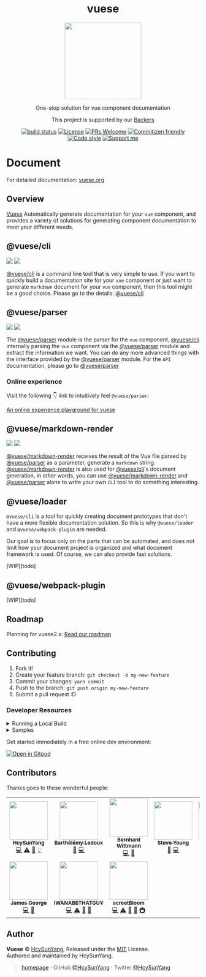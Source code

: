 <h1 align="center">vuese</h1>

<p align="center">
  <img width="200" src="https://user-images.githubusercontent.com/14146560/51301277-9712f100-1a69-11e9-8e3b-fec861c2f31c.png" />
</p>
<p align="center">One-stop solution for vue component documentation</p>
<p align="center">This project is supported by our <a href="./BACKERS.md">Backers</a></p>
<p align="center">
  <a href="https://github.com/vuese/vuese/actions"><img src="https://github.com/vuese/vuese/workflows/Node%20CI/badge.svg" alt="build status"/></a>
  <a href="https://github.com/vue-contrib/vuese/blob/monorepo/LICENSE"><img src="https://img.shields.io/github/license/vuese/vuese.svg" alt="License"/></a>
  <a href="https://github.com/vue-contrib/vuese/pull/new"><img src="https://img.shields.io/badge/PRs%20-welcome-brightgreen.svg" alt="PRs Welcome" /></a>
  <a href="http://commitizen.github.io/cz-cli/"><img src="https://img.shields.io/badge/commitizen-friendly-brightgreen.svg" alt="Commitizen friendly"/></a>
  <a href="https://github.com/prettier/prettier"><img src="https://img.shields.io/badge/code_style-prettier-ff69b4.svg" alt="Code style"/></a>
  <a href="https://www.patreon.com/HcySunYang"><img src="https://badgen.net/badge/support%20me/donate/ff00ff" alt="Support me"/></a>
</p>

# Document

For detailed documentation: [vuese.org](http://vuese.org)

## Overview

[Vuese](http://vuese.org) Automatically generate documentation for your `vue` component, and provides a variety of solutions for generating component documentation to meet your different needs.

## @vuese/cli

[![](https://img.shields.io/npm/v/@vuese/cli.svg)](https://www.npmjs.com/package/@vuese/cli)
[![](https://img.shields.io/npm/dm/@vuese/cli.svg)](https://www.npmjs.com/package/@vuese/cli)

[@vuese/cli](http://vuese.org/cli/) is a command line tool that is very simple to use. If you want to quickly build a documentation site for your `vue` component or just want to generate `markdown` document for your `vue` component, then this tool might be a good choice. Please go to the details: [@vuese/cli](http://vuese.org/cli/)

## @vuese/parser

[![](https://img.shields.io/npm/v/@vuese/parser.svg)](https://www.npmjs.com/package/@vuese/parser)
[![](https://img.shields.io/npm/dm/@vuese/parser.svg)](https://www.npmjs.com/package/@vuese/parser)

The [@vuese/parser](http://vuese.org/parser/) module is the parser for the `vue` component, [@vuese/cli](http://vuese.org/cli/) internally parsing the `vue` component via the [@vuese/parser](http://vuese.org/parser/) module and extract the information we want. You can do any more advanced things with the interface provided by the [@vuese/parser](http://vuese.org/parser/) module. For the `API` documentation, please go to [@vuese/parser](http://vuese.org/parser/)

### Online experience

Visit the following 👇 link to intuitively feel `@vuese/parser`:

[An online experience playground for vuese](https://vuese.github.io/vuese-explorer/)

## @vuese/markdown-render

[![](https://img.shields.io/npm/v/@vuese/markdown-render.svg)](https://www.npmjs.com/package/@vuese/markdown-render)
[![](https://img.shields.io/npm/dm/@vuese/markdown-render.svg)](https://www.npmjs.com/package/@vuese/markdown-render)

[@vuese/markdown-render](http://vuese.org/markdown-render/) receives the result of the Vue file parsed by [@vuese/parser](http://vuese.org/parser/) as a parameter, generate a `markdown` string. [@vuese/markdown-render](http://vuese.org/markdown-render/) is also used for [@vuese/cli](http://vuese.org/cli/)'s document generation, in other words, you can use [@vuese/markdown-render](http://vuese.org/markdown-render/) and [@vuese/parser](http://vuese.org/parser/) alone to write your own `CLI` tool to do something interesting.

## @vuese/loader

`@vuese/cli` is a tool for quickly creating document prototypes that don't have a more flexible documentation solution. So this is why `@vuese/loader` and `@vuese/webpack-plugin` are needed.

Our goal is to focus only on the parts that can be automated, and does not limit how your document project is organized and what document framework is used. Of course, we can also provide fast solutions.

[WIP][todo]

## @vuese/webpack-plugin

[WIP][todo]

## Roadmap

Planning for vuese2.x: [Read our roadmap](https://github.com/vuese/roadmap)

## Contributing

1. Fork it!
2. Create your feature branch: `git checkout -b my-new-feature`
3. Commit your changes: `yarn commit`
4. Push to the branch: `git push origin my-new-feature`
5. Submit a pull request :D

### Developer Resources

<details><summary>Running a Local Build</summary>
<p>

In root directory of your Vuese project:

1. Run `yarn run build`
2. Run `yarn link`

In project that you want to use the libaries:

1. If `@vuese/cli` is not yet installed, add it: `yarn add @vuese/cli`
2. Run `yarn link vuese-monorepo`
3. Navigate to `node_modules/.bin` and open `vuese.cmd` and `vuese`
4. Change any instance of `@vuese` to `vuese-monorepo\packages` in both files

To generate the documentation locally, run the vuese binary from `node_modules/.bin` :

1. Run `node_modules\.bin\vuese gen` (cmd)
   or
1. Run `node_modules/.bin/vuese gen` (powershell)

</p>
</details>

<details><summary>Samples</summary>
<p>

#### Component Notation

1. [Samples/Components Folder](/samples/components)
2. [Vuese Explorer](https://vuese.github.io/vuese-explorer/)

#### Component Documentation

1. [Samples/Docs Folder](/samples/docs)

</p>
</details>

Get started immediately in a free online dev environment:

[![Open in Gitpod](https://gitpod.io/button/open-in-gitpod.svg)](https://gitpod.io/#https://github.com/vuese/vuese)

## Contributors

Thanks goes to these wonderful people:

<!-- ALL-CONTRIBUTORS-LIST:START - Do not remove or modify this section -->
<!-- prettier-ignore-start -->
<!-- markdownlint-disable -->
<table>
  <tr>
    <td align="center"><a href="http://hcysun.me/homepage"><img src="https://avatars2.githubusercontent.com/u/14146560?v=4" width="100px;" alt=""/><br /><sub><b>HcySunYang</b></sub></a><br /><a href="https://github.com/vuese/vuese/commits?author=HcySunYang" title="Code">💻</a> <a href="https://github.com/vuese/vuese/commits?author=HcySunYang" title="Tests">⚠️</a> <a href="https://github.com/vuese/vuese/commits?author=HcySunYang" title="Documentation">📖</a> <a href="#example-HcySunYang" title="Examples">💡</a></td>
    <td align="center"><a href="https://github.com/elevatebart"><img src="https://avatars1.githubusercontent.com/u/5592465?v=4" width="100px;" alt=""/><br /><sub><b>Barthélémy Ledoux</b></sub></a><br /><a href="https://github.com/vuese/vuese/issues?q=author%3Aelevatebart" title="Bug reports">🐛</a> <a href="https://github.com/vuese/vuese/commits?author=elevatebart" title="Code">💻</a></td>
    <td align="center"><a href="http://bernhardwittmann.com"><img src="https://avatars1.githubusercontent.com/u/17594215?v=4" width="100px;" alt=""/><br /><sub><b>Bernhard Wittmann</b></sub></a><br /><a href="https://github.com/vuese/vuese/commits?author=BerniWittmann" title="Code">💻</a> <a href="#ideas-BerniWittmann" title="Ideas, Planning, & Feedback">🤔</a></td>
    <td align="center"><a href="https://buptsteve.github.io"><img src="https://avatars2.githubusercontent.com/u/11501493?v=4" width="100px;" alt=""/><br /><sub><b>Steve Young</b></sub></a><br /><a href="https://github.com/vuese/vuese/issues?q=author%3ABuptStEve" title="Bug reports">🐛</a> <a href="https://github.com/vuese/vuese/commits?author=BuptStEve" title="Code">💻</a></td>
    <td align="center"><a href="https://github.com/wulunyi"><img src="https://avatars3.githubusercontent.com/u/15170275?v=4" width="100px;" alt=""/><br /><sub><b>wulunyi</b></sub></a><br /><a href="https://github.com/vuese/vuese/commits?author=wulunyi" title="Code">💻</a></td>
    <td align="center"><a href="https://github.com/Estelle00"><img src="https://avatars2.githubusercontent.com/u/5432828?v=4" width="100px;" alt=""/><br /><sub><b>Estelle00</b></sub></a><br /><a href="https://github.com/vuese/vuese/commits?author=Estelle00" title="Code">💻</a></td>
    <td align="center"><a href="https://github.com/roxburghm"><img src="https://avatars2.githubusercontent.com/u/8364818?v=4" width="100px;" alt=""/><br /><sub><b>Matt Roxburgh</b></sub></a><br /><a href="https://github.com/vuese/vuese/issues?q=author%3Aroxburghm" title="Bug reports">🐛</a> <a href="https://github.com/vuese/vuese/commits?author=roxburghm" title="Code">💻</a></td>
  </tr>
  <tr>
    <td align="center"><a href="https://ghuser.io/jamesgeorge007"><img src="https://avatars2.githubusercontent.com/u/25279263?v=4" width="100px;" alt=""/><br /><sub><b>James George</b></sub></a><br /><a href="https://github.com/vuese/vuese/commits?author=jamesgeorge007" title="Code">💻</a> <a href="https://github.com/vuese/vuese/commits?author=jamesgeorge007" title="Documentation">📖</a></td>
    <td align="center"><a href="https://github.com/IWANABETHATGUY"><img src="https://avatars1.githubusercontent.com/u/17974631?v=4" width="100px;" alt=""/><br /><sub><b>IWANABETHATGUY</b></sub></a><br /><a href="https://github.com/vuese/vuese/commits?author=IWANABETHATGUY" title="Code">💻</a> <a href="https://github.com/vuese/vuese/commits?author=IWANABETHATGUY" title="Tests">⚠️</a> <a href="https://github.com/vuese/vuese/commits?author=IWANABETHATGUY" title="Documentation">📖</a> <a href="https://github.com/vuese/vuese/issues?q=author%3AIWANABETHATGUY" title="Bug reports">🐛</a></td>
    <td align="center"><a href="https://github.com/screetBloom"><img src="https://avatars1.githubusercontent.com/u/22092110?v=4" width="100px;" alt=""/><br /><sub><b>screetBloom</b></sub></a><br /><a href="https://github.com/vuese/vuese/commits?author=screetBloom" title="Code">💻</a> <a href="https://github.com/vuese/vuese/commits?author=screetBloom" title="Tests">⚠️</a> <a href="https://github.com/vuese/vuese/commits?author=screetBloom" title="Documentation">📖</a> <a href="https://github.com/vuese/vuese/issues?q=author%3AscreetBloom" title="Bug reports">🐛</a> <a href="#infra-screetBloom" title="Infrastructure (Hosting, Build-Tools, etc)">🚇</a></td>
  </tr>
</table>

<!-- markdownlint-enable -->
<!-- prettier-ignore-end -->
<!-- ALL-CONTRIBUTORS-LIST:END -->

## Author

**Vuese** © [HcySunYang](https://github.com/HcySunYang), Released under the [MIT](./LICENSE) License.<br>
Authored and maintained by HcySunYang.

> [homepage](http://hcysun.me/homepage/) · GitHub [@HcySunYang](https://github.com/HcySunYang) · Twitter [@HcySunYang](https://twitter.com/HcySunYang)
